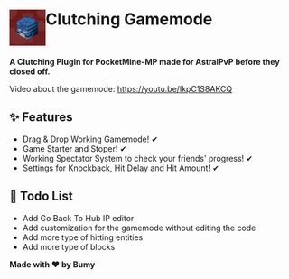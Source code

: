 
<h1>Clutching Gamemode<img src="https://github.com/Bumyy/Clutch-Core/blob/main/assets/icon.png" height="64" width="64" align="left" alt=""></h1><br>

<b>A Clutching Plugin for PocketMine-MP made for AstralPvP before they closed off.</b><br>

Video about the gamemode: https://youtu.be/IkpC1S8AKCQ


## ✨ Features

- Drag & Drop Working Gamemode! ✔
- Game Starter and Stoper! ✔
- Working Spectator System to check your friends' progress! ✔
- Settings for Knockback, Hit Delay and Hit Amount! ✔

## 📝 Todo List

- Add Go Back To Hub IP editor
- Add customization for the gamemode without editing the code
- Add more type of hitting entities
- Add more type of blocks


<b>Made with ❤ by Bumy</b>
